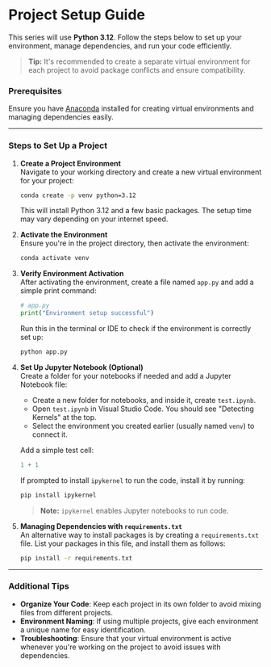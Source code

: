 
# Project Setup Guide

This series will use **Python 3.12**. Follow the steps below to set up your environment, manage dependencies, and run your code efficiently.

> **Tip:** It's recommended to create a separate virtual environment for each project to avoid package conflicts and ensure compatibility.

### Prerequisites
Ensure you have [Anaconda](https://www.anaconda.com/products/distribution) installed for creating virtual environments and managing dependencies easily.

---

### Steps to Set Up a Project

1. **Create a Project Environment**  
   Navigate to your working directory and create a new virtual environment for your project:
   
   ```bash
   conda create -p venv python=3.12
   ```
   This will install Python 3.12 and a few basic packages. The setup time may vary depending on your internet speed.

2. **Activate the Environment**  
   Ensure you're in the project directory, then activate the environment:
   
   ```bash
   conda activate venv
   ```

3. **Verify Environment Activation**  
   After activating the environment, create a file named `app.py` and add a simple print command:

   ```python
   # app.py
   print("Environment setup successful")
   ```

   Run this in the terminal or IDE to check if the environment is correctly set up:
   
   ```bash
   python app.py
   ```

4. **Set Up Jupyter Notebook (Optional)**  
   Create a folder for your notebooks if needed and add a Jupyter Notebook file:

   - Create a new folder for notebooks, and inside it, create `test.ipynb`.
   - Open `test.ipynb` in Visual Studio Code. You should see "Detecting Kernels" at the top.
   - Select the environment you created earlier (usually named `venv`) to connect it.

   Add a simple test cell:

   ```python
   1 + 1
   ```

   If prompted to install `ipykernel` to run the code, install it by running:

   ```bash
   pip install ipykernel
   ```

   > **Note:** `ipykernel` enables Jupyter notebooks to run code.

5. **Managing Dependencies with `requirements.txt`**  
   An alternative way to install packages is by creating a `requirements.txt` file. List your packages in this file, and install them as follows:

   ```bash
   pip install -r requirements.txt
   ```

---

### Additional Tips
- **Organize Your Code**: Keep each project in its own folder to avoid mixing files from different projects.
- **Environment Naming**: If using multiple projects, give each environment a unique name for easy identification.
- **Troubleshooting**: Ensure that your virtual environment is active whenever you're working on the project to avoid issues with dependencies.


